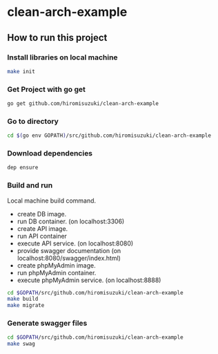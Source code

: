 # clean-arch-example

## How to run this project

### Install libraries on local machine

```bash
make init
```

### Get Project with go get

```bash
go get github.com/hiromisuzuki/clean-arch-example
```

### Go to directory

```bash
cd $(go env GOPATH)/src/github.com/hiromisuzuki/clean-arch-example
```

### Download dependencies

```bash
dep ensure
```

### Build and run

Local machine build command.

* create DB image.
* run DB container. (on localhost:3306)
* create API image.
* run API container
* execute API service. (on localhost:8080)
* provide swagger documentation (on localhost:8080/swagger/index.html)
* create phpMyAdmin image.
* run phpMyAdmin container.
* execute phpMyAdmin service. (on localhost:8888)

```bash
cd $GOPATH/src/github.com/hiromisuzuki/clean-arch-example
make build
make migrate
```

### Generate swagger files

```bash
cd $GOPATH/src/github.com/hiromisuzuki/clean-arch-example
make swag
```